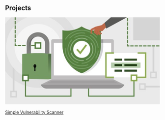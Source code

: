 <section id="projects" class="section">
    <h1>Projects</h1>
    <div class="project-item">
        <a href="https://github.com/yourusername/simple-vulnerability-scanner">
            <img src="vuln_scanner_image.jpeg" alt="Simple Vulnerability Scanner">
            <p>Simple Vulnerability Scanner</p>
        </a>
    </div>
    
</section>
